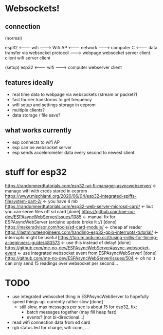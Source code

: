 # Websockets!
## connection
(normal)

esp32 <--- wifi ---> Wifi AP <--- network ---> computer
C <--- data transfer via websocket protocol ---> webpage
websocket server                                client
client              wifi server                 client


(setup)
esp32 <--- wifi ---> computer
webserver            client

## features ideally
* real time data to webpage via websockets (stream or packet?)
* fast fourier transforms to get frequency
* wifi setup and settings storage in eeprom
* multiple clients?
* data storage / file save?

## what works currently
* esp connects to wifi AP
* esp can be websocket server
* esp sends accelerometer data every second to newest client


# stuff for esp32
https://randomnerdtutorials.com/esp32-wi-fi-manager-asyncwebserver/ <- manage wifi with creds stored in eeprom
https://www.mischianti.org/2020/06/04/esp32-integrated-spiffs-filesystem-part-2/ <- you have 4 mb
https://randomnerdtutorials.com/esp32-web-server-microsd-card/ <- but you can serve files off sd card [done]
https://github.com/me-no-dev/ESPAsyncWebServer/issues/1085 <- manual fix for ESPAsyncWebServer (arduino update broke it :/) [done]
https://makeradvisor.com/tools/sd-card-module/ <- cheap af reader
https://lastminuteengineers.com/handling-esp32-gpio-interrupts-tutorial/ <- interrupts might be useful
https://forum.arduino.cc/t/using-millis-for-timing-a-beginners-guide/483573 <- use this instead of delay! [done]
https://github.com/me-no-dev/ESPAsyncWebServer#async-websocket-event <- use integrated websocket event from ESPAsyncWebServer! [done]
https://github.com/me-no-dev/ESPAsyncWebServer/issues/504 <- oh no :( can only send 15 readings over websocket per second...

# TODO
- use integrated websocket thing in ESPAsyncWebServer to hopefully speed things up. currently rather slow [done]
  - still slow, max messages per sec is about 15 for esp32, fix:
    - batch messages together (may fill heap fast)
    - events? (not bi-directional...)
- read wifi connection data from sd card
- rgb status led for charge, wifi conn, ...
